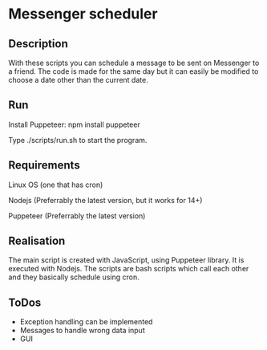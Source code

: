 # Messenger scheduler

## Description
With these scripts you can schedule a message to be sent on Messenger to a friend. The code is made for the same day but it can easily be modified to choose a date other than the current date.

## Run
Install Puppeteer: npm install puppeteer

Type ./scripts/run.sh to start the program. 

## Requirements
Linux OS (one that has cron)

Nodejs (Preferrably the latest version, but it works for 14+)

Puppeteer (Preferrably the latest version)

## Realisation
The main script is created with JavaScript, using Puppeteer library. It is executed with Nodejs. The scripts are bash scripts which call each other and they basically schedule using cron.

## ToDos
 - Exception handling can be implemented
 - Messages to handle wrong data input
 - GUI
